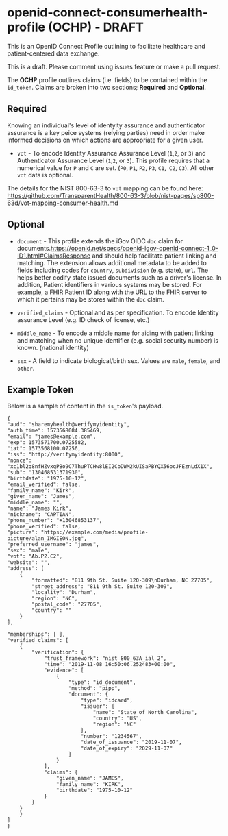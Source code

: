 # openid-connect-consumerhealth-profile (OCHP) - DRAFT

This is an OpenID Connect Profile outlining to facilitate healthcare and patient-centered data exchange.


This is a draft. Please comment using issues feature or make a pull request.

The **OCHP** profile outlines claims (i.e. fields) to be contained within the `id_token`.  Claims are broken into two sections; **Required** and **Optional**.


Required
--------

Knowing an individual's level of identyity assurance and authenticator assurance is a key peice systems (relying parties) need in order make informed decisions on which actions are appropriate for a given user.

* `vot` - To  encode Identity Assurance  Assurance Level (`1`,`2`, or `3`) and  Authenticator Assurance Level (`1`,`2`, or `3`).  This profile requires that a numerical value for `P` and `C` are set.  (`P0`, `P1`, `P2`, `P3`, `C1`,` C2`, `C3`).  All other `vot` data is optional.

The details for the NIST 800-63-3 to `vot` mapping can be found here: https://github.com/TransparentHealth/800-63-3/blob/nist-pages/sp800-63d/vot-mapping-consumer-health.md



Optional
--------

* `document` - This profile extends the iGov OIDC `doc` claim for documents.https://openid.net/specs/openid-igov-openid-connect-1_0-ID1.html#ClaimsResponse and should help facilitate patient linking and matching. The extension allows additional metadata to be added to fields including codes for `country`, `subdivision` (e.g. state), `url`. The helps better codify state issued documents such as a driver's license. In addition, Patient identifiers in various systems may be stored. For example, a FHIR Patient ID along with the URL to the FHIR server to which it pertains may be stores within the `doc` claim.

* `verified_claims` - Optional and as per specification. To encode Identity assurance Level (e.g. ID check of license, etc.)

* `middle_name` - To encode a middle name for aiding with patient linking and matching when no unique identifier (e.g. social security number) is known. (national identity)

* `sex` - A field to indicate biological/birth sex.  Values are `male`, `female`, and `other`.


Example Token
-------------


Below is a sample of content in the `is_token`'s payload.


    {
    "aud": "sharemyhealth@verifymyidentity",
    "auth_time": 1573568084.385469,
    "email": "james@example.com",
    "exp": 1573571700.0725582,
    "iat": 1573568100.07256,
    "iss": "http://verifymyidentity:8000",
    "nonce": "xc1bl2q8nfHZvxqPBo9C7ThuPTCHw8lEI2CbDWM2kUISaPBYQX56ocJFEznLdX1X",
    "sub": "130468531371930",
    "birthdate": "1975-10-12",
    "email_verified": false,
    "family_name": "Kirk",
    "given_name": "James",
    "middle_name": "",
    "name": "James Kirk",
    "nickname": "CAPTIAN",
    "phone_number": "+13046853137",
    "phone_verified": false,
    "picture": "https://example.com/media/profile-picture/alan_IMGIEON.jpg",
    "preferred_username": "james",
    "sex": "male",
    "vot": "Ab.P2.C2",
    "website": "",
    "address": [
        {
            "formatted": "811 9th St. Suite 120-309\nDurham, NC 27705",
            "street_address": "811 9th St. Suite 120-309",
            "locality": "Durham",
            "region": "NC",
            "postal_code": "27705",
            "country": ""
        }
    ],

    "memberships": [ ],
    "verified_claims": [
        {
            "verification": {
                "trust_framework": "nist_800_63A_ial_2",
                "time": "2019-11-08 16:50:06.252483+00:00",
                "evidence": [
                    {
                        "type": "id_document",
                        "method": "pipp",
                        "document": {
                            "type": "idcard",
                            "issuer": {
                                "name": "State of North Carolina",
                                "country": "US",
                                "region": "NC"
                            },
                            "number": "1234567",
                            "date_of_issuance": "2019-11-07",
                            "date_of_expiry": "2029-11-07"
                        }
                    }
                ],
                "claims": {
                    "given_name": "JAMES",
                    "family_name": "KIRK",
                    "birthdate": "1975-10-12"
                }
            }
        }
        }
    ]
    }
